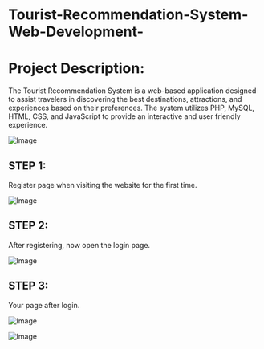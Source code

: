 # Tourist-Recommendation-System-Web-Development-
# Project Description:
The Tourist Recommendation System is a web-based application designed to assist travelers in 
discovering the best destinations, attractions, and experiences based on their preferences. The 
system utilizes PHP, MySQL, HTML, CSS, and JavaScript to provide an interactive and user
friendly experience.


![Image](https://github.com/user-attachments/assets/163cd0a4-be19-4b9e-afd2-40d54bd8b9b6)

## STEP 1:
Register page when visiting the website for the first time.

![Image](https://github.com/user-attachments/assets/50966f39-2f5d-43d7-b409-f488c986e8ac)

## STEP 2:
After registering, now open the login page.

![Image](https://github.com/user-attachments/assets/0e7dded6-f0f3-493c-9c38-95e3b12fd4f8)

## STEP 3:
Your page after login.

![Image](https://github.com/user-attachments/assets/5c71ba90-a5dd-40bc-9220-0f1fa6b36001)



![Image](https://github.com/user-attachments/assets/ab1544d9-3509-46c6-ae57-f6d4536aa2ef)

